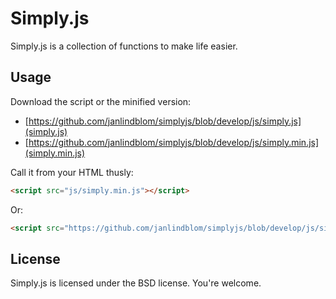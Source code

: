 # Simply.js

Simply.js is a collection of functions to make life easier.

## Usage

Download the script or the minified version:

* [https://github.com/janlindblom/simplyjs/blob/develop/js/simply.js](simply.js)
* [https://github.com/janlindblom/simplyjs/blob/develop/js/simply.min.js](simply.min.js)

Call it from your HTML thusly:

```html
<script src="js/simply.min.js"></script>
```

Or:

```html
<script src="https://github.com/janlindblom/simplyjs/blob/develop/js/simply.min.js"></script>
```

## License
Simply.js is licensed under the BSD license. You're welcome.